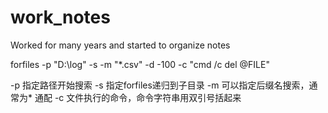 # work_notes
Worked for many years and started to organize notes

forfiles -p "D:\log" -s -m "*.csv" -d -100 -c "cmd /c del @FILE"

-p 指定路径开始搜索
-s 指定forfiles递归到子目录
-m 可以指定后缀名搜索，通常为* 通配
-c 文件执行的命令，命令字符串用双引号括起来